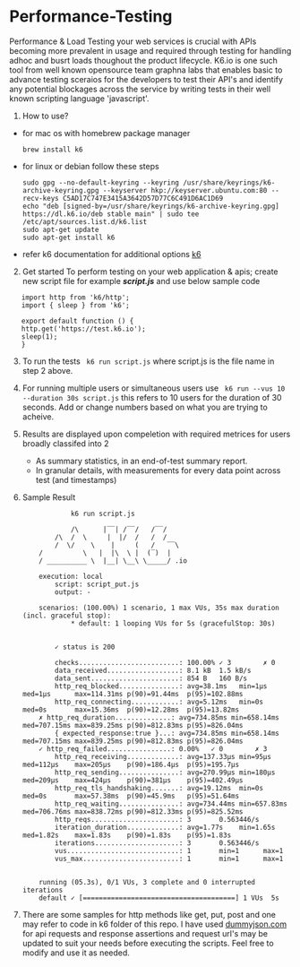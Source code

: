 # Performance-Testing
Performance & Load Testing your web services is crucial with APIs becoming more prevalent in usage and required through testing for handling adhoc and busrt loads thoughout the product lifecycle. K6.io is one such tool from well known opensource team graphna labs that enables basic to advance testing sceraios for the developers to test their API's and identify any potential blockages across the service by writing tests in their well known scripting language 'javascript'.  

1. How to use?
- for mac os with homebrew package manager 
    ```
    brew install k6
    ```

- for linux or debian follow these steps
    ```
    sudo gpg --no-default-keyring --keyring /usr/share/keyrings/k6-archive-keyring.gpg --keyserver hkp://keyserver.ubuntu.com:80 --recv-keys C5AD17C747E3415A3642D57D77C6C491D6AC1D69
    echo "deb [signed-by=/usr/share/keyrings/k6-archive-keyring.gpg] https://dl.k6.io/deb stable main" | sudo tee /etc/apt/sources.list.d/k6.list
    sudo apt-get update
    sudo apt-get install k6
    ```
 - refer k6 documentation for additional options [k6](https://k6.io/docs/get-started/installation/)

 2. Get started
 To perform testing on your web application & apis; create new script file for example ***script.js*** and use below sample code  


 ```
    import http from 'k6/http';
    import { sleep } from 'k6';

    export default function () {
    http.get('https://test.k6.io');
    sleep(1);
    }

 ```

3. To run the tests ``` k6 run script.js``` where script.js is the file name in step 2 above.

4. For running multiple users or simultaneous users use ``` k6 run --vus 10 --duration 30s script.js``` this refers to 10 users for the duration of 30 seconds. Add or change numbers based on what you are trying to acheive.

4. Results are displayed upon compeletion with required metrices for users broadly classifed into 2
    - As summary statistics, in an end-of-test summary report.
    - In granular details, with measurements for every data point across test (and timestamps)
5. Sample Result
    ```
                k6 run script.js  

                /\      |‾‾| /‾‾/   /‾‾/   
            /\  /  \     |  |/  /   /  /    
            /  \/    \    |     (   /   ‾‾\  
        /          \   |  |\  \ |  (‾)  | 
        / __________ \  |__| \__\ \_____/ .io

        execution: local
            script: script_put.js
            output: -

        scenarios: (100.00%) 1 scenario, 1 max VUs, 35s max duration (incl. graceful stop):
                * default: 1 looping VUs for 5s (gracefulStop: 30s)


            ✓ status is 200

            checks.........................: 100.00% ✓ 3        ✗ 0  
            data_received..................: 8.1 kB  1.5 kB/s
            data_sent......................: 854 B   160 B/s
            http_req_blocked...............: avg=38.1ms   min=1µs      med=1µs      max=114.31ms p(90)=91.44ms  p(95)=102.88ms
            http_req_connecting............: avg=5.12ms   min=0s       med=0s       max=15.36ms  p(90)=12.28ms  p(95)=13.82ms 
        ✗ http_req_duration..............: avg=734.85ms min=658.14ms med=707.15ms max=839.25ms p(90)=812.83ms p(95)=826.04ms
            { expected_response:true }...: avg=734.85ms min=658.14ms med=707.15ms max=839.25ms p(90)=812.83ms p(95)=826.04ms
        ✓ http_req_failed................: 0.00%   ✓ 0        ✗ 3  
            http_req_receiving.............: avg=137.33µs min=95µs     med=112µs    max=205µs    p(90)=186.4µs  p(95)=195.7µs 
            http_req_sending...............: avg=270.99µs min=180µs    med=209µs    max=424µs    p(90)=381µs    p(95)=402.49µs
            http_req_tls_handshaking.......: avg=19.12ms  min=0s       med=0s       max=57.38ms  p(90)=45.9ms   p(95)=51.64ms 
            http_req_waiting...............: avg=734.44ms min=657.83ms med=706.76ms max=838.72ms p(90)=812.33ms p(95)=825.52ms
            http_reqs......................: 3       0.563446/s
            iteration_duration.............: avg=1.77s    min=1.65s    med=1.82s    max=1.83s    p(90)=1.83s    p(95)=1.83s   
            iterations.....................: 3       0.563446/s
            vus............................: 1       min=1      max=1
            vus_max........................: 1       min=1      max=1


        running (05.3s), 0/1 VUs, 3 complete and 0 interrupted iterations
        default ✓ [======================================] 1 VUs  5s
    ```

6. There are some samples for http methods like get, put, post and one may refer to code in k6 folder of this repo. I have used [dummyjson.com](https://dummyjson.com/) for api requests and response assertions and request url's may be updated to suit your needs before executing the scripts. Feel free to modify and use it as needed.